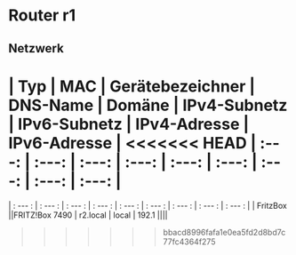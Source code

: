 # Router r1

## Netzwerk

| Typ | MAC | Gerätebezeichner | DNS-Name | Domäne | IPv4-Subnetz | IPv6-Subnetz | IPv4-Adresse | IPv6-Adresse |
<<<<<<< HEAD
| :---: | :---: | :---: | :---: | :---: | :---: | :---: | :---: | :---: |
=======
| : --- : | : --- : | : --- : | : --- : | : --- : | : --- : | : --- : | : --- : | : --- : |
| FritzBox ||FRITZ!Box 7490 | r2.local | local | 192.1 ||||
>>>>>>> bbacd8996fafa1e0ea5fd2d8bd7c77fc4364f275
